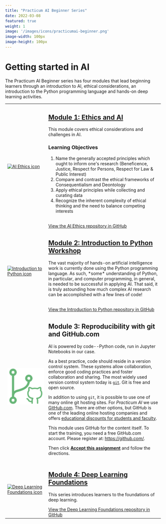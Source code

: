 ```yaml
---
title: "Practicum AI Beginner Series"
date: 2022-03-08
featured: true
weight: 1
image: '/images/icons/practicumai-beginner.png'
image-width: 100px
image-height: 100px
---
```


# Getting started in AI

The Practicum AI Beginner series has four modules that lead beginning learners through an introduction to AI, ethical considerations, an introduction to the Python programming language and hands-on deep learning activities.

<table>
    <tr> 
        <td>
            <a href="https://github.com/PracticumAI/ethics"><img src="/images/icons/noun_ethics_green.svg" alt="AI Ethics icon" width="500"></a>
        </td>
        <td>
            <h2><a href="https://github.com/PracticumAI/ethics">Module 1: Ethics and AI</a></h2>
            <p>This module covers ethical considerations and challenges in AI.</p>
            <h3>Learning Objectives</h3>
            <ol>
                <li>Name the generally accepted principles which ought to inform one's research (Beneficence, Justice, Respect for Persons, Respect for Law & Public Interest)</li>
                <li>Compare and contrast the ethical frameworks of Consequentialism and Deontology</li>
                <li>Apply ethical principles while collecting and curating data</li>
                <li>Recognize the inherent complexity of ethical thinking and the need to balance competing interests</li>
            </ol>
            <br>
            <a href='https://github.com/PracticumAI/ethics'>View the AI Ethics repository in GitHub</a>
        </td>
    </tr>
    <tr>
        <td><a href='https://github.com/PracticumAI/python'><img src='/images/icons/noun_Python_green.svg' alt='Introduction to Python icon' width=500></a></td>
        <td>
            <h2><a href='https://github.com/PracticumAI/python'>Module 2: Introduction to Python Workshop</a></h2>
            <p>The vast majority of hands-on artificial intelligence work is currently done using the Python programming language. As such, *some* understanding of Python, in particular, and computer programming, in general, is needed to be successful in applying AI. That said, it is truly astounding how much complex AI research can be accomplished with a few lines of code!</p>
            <br>
            <a href='https://github.com/PracticumAI/python'>View the Introduction to Python repository in GitHub</a>
        </td>
    </tr>
    <tr>
        <td>
            <a href='https://classroom.github.com/a/l2VposaG'><img src='/images/icons/git_github.png' alt='Reproducibility icon' width=500></a>
        </td>
        <td>
            <h2>Module 3: Reproducibility with git and GitHub.com</h2>
            <p>AI is powered by code--Python code, run in Jupyter Notebooks in our case.</p>
            <p>As a best practice, code should reside in a version control system. These systems allow collaboration, enforce good coding practices and foster collaboration and sharing. The most widely used version control system today is <a href='http://git-scm.com/'><code>git</code></a>. Git is free and open source.</p>
            <p>In addition to using <code>git</code>, it is possible to use one of many online git hosting sites. For <i>Practicum AI</i> we use <a href='https://github.com/'>GitHub.com</a>. There are other options, but GitHub is one of the leading online hosting companies and offers <a href='https://education.github.com/'>educational discounts for students and faculty</a>.</p>
            <p>This module uses GitHub for the content itself. To start the training, you need a free GitHub.com account. Please register at: <a href='https://github.com/'>https://github.com/</a>.</p>
            <p>Then click <a href='https://classroom.github.com/a/l2VposaG'><strong>Accept this assignment</strong></a> and follow the directions.</p>
        </td>
    </tr>
    <tr>
        <td>
            <a href='https://github.com/PracticumAI/deep_learning'><img src='/images/icons/noun_DeepLearning_green.svg' alt='Deep Learning Foundations icon' width=500></a>
        </td>
        <td>
            <h2><a href='https://github.com/PracticumAI/deep_learning'>Module 4: Deep Learning Foundations</a></h2>
            <p>This  series introduces learners to the foundations of deep learning.</p>
            <a href='https://github.com/PracticumAI/deep_learning'>View the Deep Learning Foundations repository in GitHub</a>
        </td>
    </tr>
</table>